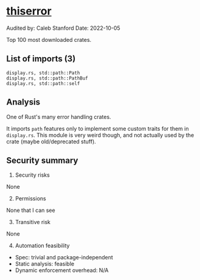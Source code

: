 # [thiserror](https://docs.rs/thiserror/latest/thiserror/)

Audited by: Caleb Stanford
Date: 2022-10-05

Top 100 most downloaded crates.

## List of imports (3)

```
display.rs, std::path::Path
display.rs, std::path::PathBuf
display.rs, std::path::self
```

## Analysis

One of Rust's many error handling crates.

It imports `path` features only to implement some custom traits for them
in `display.rs`. This module is very weird though, and not actually used
by the crate (maybe old/deprecated stuff).

## Security summary

1. Security risks

None

2. Permissions

None that I can see

3. Transitive risk

None

4. Automation feasibility

- Spec: trivial and package-independent
- Static analysis: feasible
- Dynamic enforcement overhead: N/A
